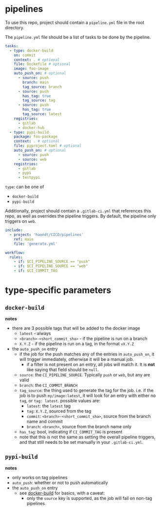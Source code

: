 # pipelines

To use this repo, project should contain a `pipeline.yml` file in the root directory.

The `pipeline.yml` file should be a list of tasks to be done by the pipeline. 

```yml
tasks:
  - type: docker-build
    on: commit
    context: . # optional
    file: Dockefile # optional
    image: foo-image
    auto_push_on: # optional
      - source: push
        branch: main
        tag_source: branch
      - source: push
        has_tag: true
        tag_source: tag
      - source: push
        has_tag: true
        tag_source: latest
    registries:
      - gitlab
      - docker-hub
  - type: pypi-build
    package: foo-package
    context: . # optional
    file: pyproject.toml # optional
    auto_push_on: # optional
      - source: push
      - source: web
    registries:
      - gitlab
      - pypi
      - testpypi
```

`type`: can be one of
- `docker-build`
- `pypi-build`

Additionally, project should contain a `.gitlab-ci.yml` that references this repo, as well as overrides the pipeline triggers.
By default, the pipeline only triggers on `web`.

```yml
include:
  - project: 'haondt/CICD/pipelines'
    ref: main
    file: 'generate.yml'

workflow:
  rules:
    - if: $CI_PIPELINE_SOURCE == "push" 
    - if: $CI_PIPELINE_SOURCE == "web"
    - if: $CI_COMMIT_TAG
```

# type-specific parameters

## `docker-build`

**notes**
- there are 3 possible tags that will be added to the docker image
  - `latest` - always
  - `<branch>-<short_commit_sha>` - if the pipeline is run on a branch
  - `X.Y.Z` - if the pipeline is run on a tag, in the format `vX.Y.Z`
- the `auto_push_on` entry
  - if the job for the push matches any of the entries in `auto_push_on`, it will trigger immediately, otherwise it will be a manual job.
    - if a filter is not present on an entry, all jobs will match it. It is **not** like saying that field should be `null`.
  - `source`: the `CI_PIPELINE_SOURCE`. Typically `push` or `web`, but any are valid
  - `branch`: the `CI_COMMIT_BRANCH`
  - `tag_source`: the thing used to generate the tag for the job. i.e. if the job is to push `my/image:latest`, it will look for an entry with either no `tag`, or `tag: latest`. possible values are:
    - `latest`: the `latest` tag
    - `tag`: `X.Y.Z`, sourced from the tag
    - `commit`: `<branch>-<short_commit_sha>`, source from the branch name and commit
    - `branch`: `<branch>`, source from the branch name only
  - `has_tag`: bool, indicating if `CI_COMMIT_TAG` is present
  - note that this is not the same as setting the overall pipeline triggers, and that still needs to be set manually in your `.gitlab-ci.yml`.

## `pypi-build`

**notes**
- only works on tag pipelines
- `auto_push`: whether or not to push automatically
- the `auto_push_on` entry
  - see [docker-build](#docker-build) for basics, with a caveat:
    - only the `source` key is supported, as the job will fail on non-tag pipelines

